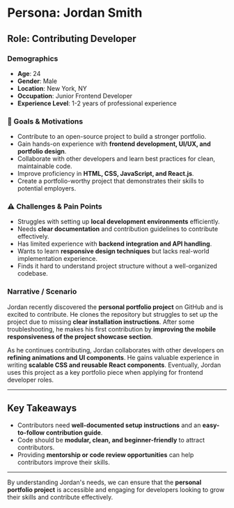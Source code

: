 #  Persona: Jordan Smith

## Role: Contributing Developer

### Demographics
- **Age**: 24  
- **Gender**: Male
- **Location**: New York, NY  
- **Occupation**: Junior Frontend Developer  
- **Experience Level**: 1-2 years of professional experience  

### 🎯 Goals & Motivations
- Contribute to an open-source project to build a stronger portfolio.  
- Gain hands-on experience with **frontend development, UI/UX, and portfolio design**.  
- Collaborate with other developers and learn best practices for clean, maintainable code.  
- Improve proficiency in **HTML, CSS, JavaScript, and React.js**.  
- Create a portfolio-worthy project that demonstrates their skills to potential employers.  

### ⚠️ Challenges & Pain Points
- Struggles with setting up **local development environments** efficiently.  
- Needs **clear documentation** and contribution guidelines to contribute effectively.  
- Has limited experience with **backend integration and API handling**.  
- Wants to learn **responsive design techniques** but lacks real-world implementation experience.  
- Finds it hard to understand project structure without a well-organized codebase.  

###  Narrative / Scenario
Jordan recently discovered the **personal portfolio project** on GitHub and is excited to contribute. He clones the repository but struggles to set up the project due to missing **clear installation instructions**. After some troubleshooting, he makes his first contribution by **improving the mobile responsiveness of the project showcase section**.  

As he continues contributing, Jordan collaborates with other developers on **refining animations and UI components**. He gains valuable experience in writing **scalable CSS and reusable React components**. Eventually, Jordan uses this project as a key portfolio piece when applying for frontend developer roles.  

---

##  Key Takeaways
- Contributors need **well-documented setup instructions** and an **easy-to-follow contribution guide**.  
- Code should be **modular, clean, and beginner-friendly** to attract contributors.  
- Providing **mentorship or code review opportunities** can help contributors improve their skills.  

---

By understanding Jordan's needs, we can ensure that the **personal portfolio project** is accessible and engaging for developers looking to grow their skills and contribute effectively. 
